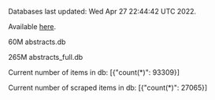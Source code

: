 Databases last updated: Wed Apr 27 22:44:42 UTC 2022. 

Available [here](https://github.com/cbeauhilton/ash-db/releases).


60M	abstracts.db

265M	abstracts_full.db

Current number of items in db:
[{"count(*)": 93309}]

Current number of scraped items in db:
[{"count(*)": 27065}]
